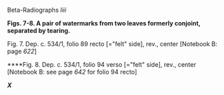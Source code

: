 Beta-Radiographs *liii*

**Figs. 7-8. A pair of watermarks from two leaves formerly conjoint,
separated by tearing.**

Fig. 7. Dep. c. 534/1, folio 89 recto [="felt" side], rev., center
[Notebook B: page *622*]

****Fig. 8. Dep. c. 534/1, folio 94 verso [="felt" side], rev., center
[Notebook B: see page *642* for folio 94 recto]

***X***


